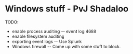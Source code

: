 # Windows stuff - PvJ Shadaloo

TODO:
* enable process auditing -- event log 4688
* enable filesystem auditing
* exporting event logs -- Use Splunk
* Windows firewall -- Come up with some stuff to block.
